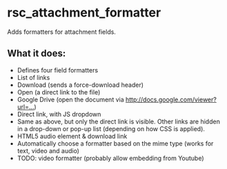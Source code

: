 # rsc_attachment_formatter
Adds formatters for attachment fields.

## What it does:

- Defines four field formatters
 - List of links
  - Download (sends a force-download header)
  - Open (a direct link to the file)
  - Google Drive (open the document via http://docs.google.com/viewer?url=…)
 - Direct link, with JS dropdown
  - Same as above, but only the direct link is visible. Other links are hidden in a drop-down or pop-up list (depending on how CSS is applied).
 - HTML5 audio element & download link
 - Automatically choose a formatter based on the mime type (works for text, video and audio)
 - TODO: video formatter (probably allow embedding from Youtube)
